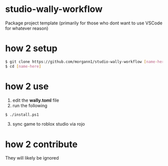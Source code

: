 # studio-wally-workflow

Package project template (primarily for those who dont want to use VSCode for whatever reason)

# how 2 setup

```bash
$ git clone https://github.com/morgann1/studio-wally-workflow [name-here]
$ cd [name-here]
```

# how 2 use

1. edit the **wally.toml** file
2. run the following

```bash
$ ./install.ps1
```

3. sync game to roblox studio via rojo

# how 2 contribute

They will likely be ignored